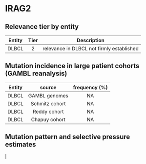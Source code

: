 # IRAG2

## Relevance tier by entity

|Entity|Tier|Description                              |
|:------:|:----:|-----------------------------------------|
|DLBCL |2   |relevance in DLBCL not firmly established|

## Mutation incidence in large patient cohorts (GAMBL reanalysis)

|Entity|source        |frequency (%)|
|:------:|:--------------:|:-------------:|
|DLBCL |GAMBL genomes |NA           |
|DLBCL |Schmitz cohort|NA           |
|DLBCL |Reddy cohort  |NA           |
|DLBCL |Chapuy cohort |NA           |

## Mutation pattern and selective pressure estimates

|

